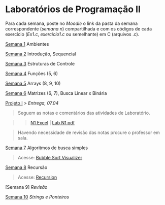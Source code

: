# Laboratórios de Programação II

Para cada semana, poste no *Moodle* o link da pasta da semana correspondente (*semana n*) compartilhada e com os códigos de cada exercício (*Ex1.c*, *exercicio1.c* ou semelhante) em C (arquivos .c).

[Semana 1](https://github.com/Rogerio-mack/LP2_2024S1/blob/main/Semana1/ap2-semana1-lab.pdf) Ambientes

[Semana 2](https://github.com/Rogerio-mack/LP2_2024S1/blob/main/Semana2/ap2-semana2-lab.pdf) Introdução, Sequencial

[Semana 3](https://github.com/Rogerio-mack/LP2_2024S1/blob/main/Semana3/ap2-semana3-lab.pdf) Estruturas de Controle

[Semana 4](https://github.com/Rogerio-mack/LP2_2024S1/blob/main/Semana4/ap2-semana4-lab.pdf) Funções (5, 6)

[Semana 5](https://github.com/Rogerio-mack/LP2_2024S1/blob/main/Semana5/ap2-semana5-lab.pdf) Arrays (8, 9, 10)

[Semana 6](https://github.com/Rogerio-mack/LP2_2024S1/blob/main/Semana6/ap2-semana6-matrizes.pdf) Matrizes (6, 7), Busca Linear x Binária

[Projeto I](https://github.com/Rogerio-mack/LP2_2024S1/blob/main/AP2_PROJETO1.pdf) > *Entrega, 07.04*

> Seguem as notas e comentários das atividades de Laboratório.
 
>> [N1 Excel](https://github.com/Rogerio-mack/LP2_2024S1/raw/main/02N11%20Notas_N1.xlsx) | [Lab N1 pdf](https://github.com/Rogerio-mack/LP2_2024S1/raw/main/02N11%20Notas_N1b.pdf)

> Havendo necessidade de revisão das notas procure o professor em sala.

[Semana 7](https://github.com/Rogerio-mack/LP2_2024S1/blob/main/Semana7/ap2-semana12-lab.pdf) Algoritmos de busca simples

> Acesse: [Bubble Sort Visualizer](https://www.hackerearth.com/practice/algorithms/sorting/bubble-sort/visualize/)

[Semana 8](https://github.com/Rogerio-mack/LP2_2024S1/blob/main/Semana8/APII-2023.2%20-%20Exerc%C3%ADcios%20sobre%20recurs%C3%A3o.pdf) Recursão

> Acesse: [Recursion](https://github.com/Rogerio-mack/LP2_2024S1/blob/main/recursion.md)

[Semana 9] *Revisão*

[Semana 10](https://github.com/Rogerio-mack/LP2_2024S1/blob/main/Semana10/Lab10.md) *Strings e Ponteiros*



